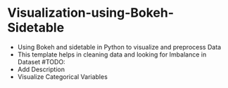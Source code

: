 # Visualization-using-Bokeh-Sidetable
- Using Bokeh and sidetable in Python to visualize and preprocess Data
- This template helps in cleaning data and looking for Imbalance in Dataset
#TODO:
- Add Description
- Visualize Categorical Variables
